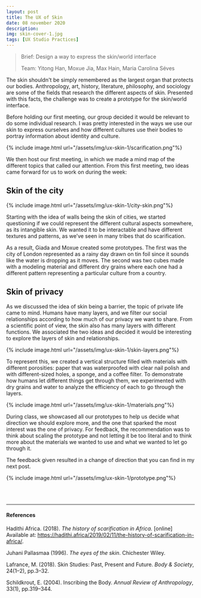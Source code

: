```yaml
---
layout: post
title: The UX of Skin
date: 08 november 2020
description: 
img: skin-cover-1.jpg
tags: [UX Studio Practices] 
---
```

> Brief: Design a way to express the skin/world interface
> 
> Team: Yitong Han, Moxue Jia, Max Hain, Maria Carolina Séves

The skin shouldn't be simply remembered as the largest organ that protects our bodies. Anthropology, art, history, literature, philosophy, and sociology are some of the fields that research the different aspects of skin. Presented with this facts, the challenge was to create a prototype for the skin/world interface.

Before holding our first meeting, our group decided it would be relevant to do some individual research. I was pretty interested in the ways we use our skin to express ourselves and how different cultures use their bodies to portray information about identity and culture.

{% include image.html url="/assets/img/ux-skin-1/scarification.png"%}

We then host our first meeting, in which we made a mind map of the different topics that called our attention. From this first meeting, two ideas came forward for us to work on during the week:



## Skin of the city

{% include image.html url="/assets/img/ux-skin-1/city-skin.png"%}

Starting with the idea of walls being the skin of cities, we started questioning if we could represent the different cultural aspects somewhere, as its intangible skin. We wanted it to be interactable and have different textures and patterns, as we’ve seen in many tribes that do scarification.

As a result, Giada and Moxue created some prototypes. The first was the city of London represented as a rainy day drawn on tin foil since it sounds like the water is dropping as it moves. The second was two cubes made with a modeling material and different dry grains where each one had a different pattern representing a particular culture from a country. 


##	Skin of privacy

As we discussed the idea of skin being a barrier, the topic of private life came to mind. Humans have many layers, and we filter our social relationships according to how much of our privacy we want to share. From a scientific point of view, the skin also has many layers with different functions. We associated the two ideas and decided it would be interesting to explore the layers of skin and relationships. 

{% include image.html url="/assets/img/ux-skin-1/skin-layers.png"%}

To represent this, we created a vertical structure filled with materials with different porosities: paper that was waterproofed with clear nail polish and with different-sized holes, a sponge, and a coffee filter. 
To demonstrate how humans let different things get through them, we experimented with dry grains and water to analyze the efficiency of each to go through the layers.

{% include image.html url="/assets/img/ux-skin-1/materials.png"%}

During class, we showcased all our prototypes to help us decide what direction we should explore more, and the one that sparked the most interest was the one of privacy. For feedback, the recommendation was to think about scaling the prototype and not letting it be too literal and to think more about the materials we wanted to use and what we wanted to let go through it. 

The feedback given resulted in a change of direction that you can find in my next post.

{% include image.html url="/assets/img/ux-skin-1/prototype.png"%}

<br>
<br>

***

#### References


Hadithi Africa. (2018). *The history of scarification in Africa.* [online] Available at: https://hadithi.africa/2019/02/11/the-history-of-scarification-in-africa/.

Juhani Pallasmaa (1996). *The eyes of the skin*. Chichester Wiley.

Lafrance, M. (2018). Skin Studies: Past, Present and Future. *Body & Society*, 24(1–2), pp.3–32.

Schildkrout, E. (2004). Inscribing the Body. *Annual Review of Anthropology*, 33(1), pp.319–344.

<!-- {% include image.html url="/assets/img/The_Human_Senses.jpg" description="My cat, Robert Downey Jr." %}

|![The human senses]({{site.baseurl}}/assets/img/The_Human_Senses.jpg)| 
|:--:| 
| *the human senses* | -->
